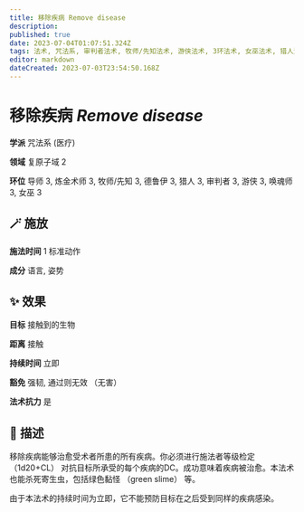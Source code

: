 ```yaml
---
title: 移除疾病 Remove disease
description: 
published: true
date: 2023-07-04T01:07:51.324Z
tags: 法术, 咒法系, 审判者法术, 牧师/先知法术, 游侠法术, 3环法术, 女巫法术, 猎人法术, 德鲁伊法术, 炼金术师法术, 唤魂师法术, 医疗, 导师法术, 复原子域
editor: markdown
dateCreated: 2023-07-03T23:54:50.168Z
---
```


# **移除疾病** *Remove disease*

**学派** 咒法系 (医疗) 

**领域** 复原子域 2

**环位** 导师 3, 炼金术师 3, 牧师/先知 3, 德鲁伊 3, 猎人 3, 审判者 3, 游侠 3, 唤魂师 3, 女巫 3

## 🪄 施放

**施法时间** 1 标准动作

**成分** 语言, 姿势

## ✨ 效果 

**目标** 接触到的生物 

**距离** 接触  

**持续时间** 立即 

**豁免** 强韧, 通过则无效 （无害）

**法术抗力** 是

## 📖 描述

移除疾病能够治愈受术者所患的所有疾病。你必须进行施法者等级检定 （1d20+CL） 对抗目标所承受的每个疾病的DC。成功意味着疾病被治愈。本法术也能杀死寄生虫，包括绿色黏怪 （green slime） 等。

由于本法术的持续时间为立即，它不能预防目标在之后受到同样的疾病感染。
    